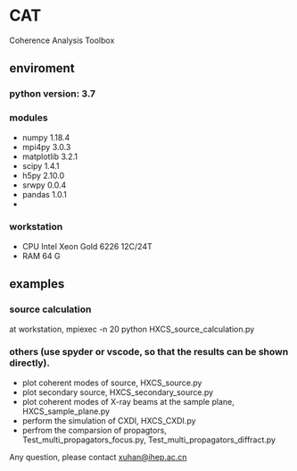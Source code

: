 # CAT
Coherence Analysis Toolbox

## enviroment

### python version: 3.7
### modules 
- numpy 1.18.4 
- mpi4py 3.0.3 
- matplotlib 3.2.1 
- scipy 1.4.1 
- h5py 2.10.0 
- srwpy 0.0.4
- pandas 1.0.1
- 
### workstation 
- CPU Intel Xeon Gold 6226 12C/24T
- RAM 64 G

## examples
### source calculation
at workstation, mpiexec -n 20 python HXCS_source_calculation.py

### others (use spyder or vscode, so that the results can be shown directly).
- plot coherent modes of source, HXCS_source.py 
- plot secondary source, HXCS_secondary_source.py
- plot coherent modes of X-ray beams at the sample plane, HXCS_sample_plane.py
- perform the simulation of CXDI, HXCS_CXDI.py
- perfrom the comparsion of propagtors, Test_multi_propagators_focus.py, Test_multi_propagators_diffract.py

Any question, please contact xuhan@ihep.ac.cn

